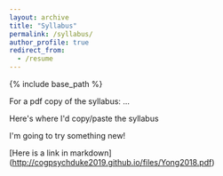 ```yaml
---
layout: archive
title: "Syllabus"
permalink: /syllabus/
author_profile: true
redirect_from:
  - /resume
---
```


{% include base_path %}

For a pdf copy of the syllabus: ...

Here's where I'd copy/paste the syllabus

I'm going to try something new!

[Here is a link in markdown] (http://cogpsychduke2019.github.io/files/Yong2018.pdf)

